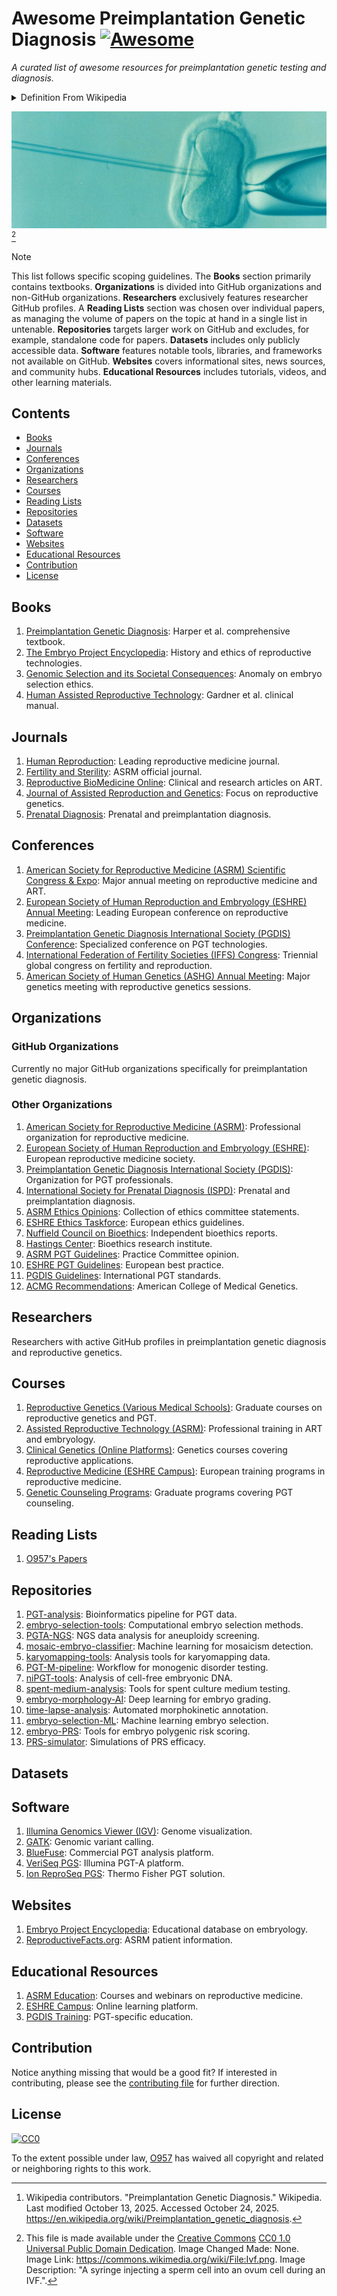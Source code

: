 # Awesome Preimplantation Genetic Diagnosis [![Awesome](https://awesome.re/badge-flat.svg)](https://awesome.re)

_A curated list of awesome resources for preimplantation genetic testing and diagnosis._

<details markdown=1>

<summary> Definition From Wikipedia </summary>

> **Preimplantation genetic diagnosis** (**PGD** or **PIGD**) is the [genetic](https://en.wikipedia.org/wiki/Human_genetics "Human genetics") profiling of [embryos](https://en.wikipedia.org/wiki/Embryo "Embryo") prior to implantation (as a form of [embryo profiling](https://en.wikipedia.org/wiki/Embryo_profiling "Embryo profiling")), [[1](https://en.wikipedia.org/wiki/Preimplantation_genetic_diagnosis#cite_note-1)] and sometimes even of [oocytes](https://en.wikipedia.org/wiki/Oocyte "Oocyte") prior to [fertilization](https://en.wikipedia.org/wiki/Fertilisation "Fertilisation"). PGD is considered in a similar fashion to [prenatal diagnosis](https://en.wikipedia.org/wiki/Prenatal_diagnosis "Prenatal diagnosis"). When used to screen for a specific [genetic disease](https://en.wikipedia.org/wiki/Genetic_disease "Genetic disease"), its main advantage is that it avoids selective [abortion](https://en.wikipedia.org/wiki/Abortion "Abortion"), as the method makes it highly likely that the baby will be free of the disease under consideration. PGD thus is an adjunct to [assisted reproductive technology](https://en.wikipedia.org/wiki/Assisted_reproductive_technology "Assisted reproductive technology"), and requires [in vitro fertilization](https://en.wikipedia.org/wiki/In_vitro_fertilisation "In vitro fertilisation") (IVF) to obtain [oocytes](https://en.wikipedia.org/wiki/Oocytes "Oocytes") or embryos for evaluation. Embryos are generally obtained through [blastomere](https://en.wikipedia.org/wiki/Blastomere "Blastomere") or [blastocyst](https://en.wikipedia.org/wiki/Blastocyst "Blastocyst") [biopsy](https://en.wikipedia.org/wiki/Biopsy "Biopsy"). The latter technique has proved to be less deleterious for the embryo, therefore it is advisable to perform the biopsy around day 5 or 6 of development. [[2](https://en.wikipedia.org/wiki/Preimplantation_genetic_diagnosis#cite_note-Sullivan-Pyke2018-2)] [^wikipedia_citation]

[^wikipedia_citation]: Wikipedia contributors. "Preimplantation Genetic Diagnosis." Wikipedia. Last modified October 13, 2025. Accessed October 24, 2025. <https://en.wikipedia.org/wiki/Preimplantation_genetic_diagnosis>.

</details>

![](./assets/pgd.png) [^image_attribution]

[^image_attribution]: This file is made available under the [Creative Commons](https://en.wikipedia.org/wiki/en:Creative_Commons "w:en:Creative Commons") [CC0 1.0 Universal Public Domain Dedication](https://creativecommons.org/publicdomain/zero/1.0/deed.en "ccorg:publicdomain/zero/1.0/deed.en"). Image Changed Made: None. Image Link: <https://commons.wikimedia.org/wiki/File:Ivf.png>. Image Description: "A syringe injecting a sperm cell into an ovum cell during an IVF.".

> [!NOTE]
>
> This list follows specific scoping guidelines. The **Books** section primarily contains textbooks. **Organizations** is divided into GitHub organizations and non-GitHub organizations. **Researchers** exclusively features researcher GitHub profiles. A **Reading Lists** section was chosen over individual papers, as managing the volume of papers on the topic at hand in a single list in untenable. **Repositories** targets larger work on GitHub and excludes, for example, standalone code for papers. **Datasets** includes only publicly accessible data. **Software** features notable tools, libraries, and frameworks not available on GitHub. **Websites** covers informational sites, news sources, and community hubs. **Educational Resources** includes tutorials, videos, and other learning materials.

## Contents

- [Books](#books)
- [Journals](#journals)
- [Conferences](#conferences)
- [Organizations](#organizations)
- [Researchers](#researchers)
- [Courses](#courses)
- [Reading Lists](#reading-lists)
- [Repositories](#repositories)
- [Datasets](#datasets)
- [Software](#software)
- [Websites](#websites)
- [Educational Resources](#educational-resources)
- [Contribution](#contribution)
- [License](#license)

## Books

1. [Preimplantation Genetic Diagnosis](https://www.cambridge.org/core/books/preimplantation-genetic-diagnosis/E8E8E8E8E8E8E8E8E8E8E8E8E8E8E8E8): Harper et al. comprehensive textbook.
2. [The Embryo Project Encyclopedia](https://embryo.asu.edu/): History and ethics of reproductive technologies.
3. [Genomic Selection and its Societal Consequences](https://global.oup.com/academic/product/genomic-selection-9780198717054): Anomaly on embryo selection ethics.
4. [Human Assisted Reproductive Technology](https://www.cambridge.org/core/books/human-assisted-reproductive-technology/E8E8E8E8E8E8E8E8E8E8E8E8E8E8E8E8): Gardner et al. clinical manual.

## Journals

1. [Human Reproduction](https://academic.oup.com/humrep): Leading reproductive medicine journal.
2. [Fertility and Sterility](https://www.fertstert.org/): ASRM official journal.
3. [Reproductive BioMedicine Online](https://www.rbmojournal.com/): Clinical and research articles on ART.
4. [Journal of Assisted Reproduction and Genetics](https://www.springer.com/journal/10815): Focus on reproductive genetics.
5. [Prenatal Diagnosis](https://obgyn.onlinelibrary.wiley.com/journal/10970223): Prenatal and preimplantation diagnosis.

## Conferences

1. [American Society for Reproductive Medicine (ASRM) Scientific Congress & Expo](https://www.asrm.org/): Major annual meeting on reproductive medicine and ART.
2. [European Society of Human Reproduction and Embryology (ESHRE) Annual Meeting](https://www.eshre.eu/): Leading European conference on reproductive medicine.
3. [Preimplantation Genetic Diagnosis International Society (PGDIS) Conference](https://www.pgdis.org/): Specialized conference on PGT technologies.
4. [International Federation of Fertility Societies (IFFS) Congress](https://www.iffsreproduction.org/): Triennial global congress on fertility and reproduction.
5. [American Society of Human Genetics (ASHG) Annual Meeting](https://www.ashg.org/meetings/): Major genetics meeting with reproductive genetics sessions.

## Organizations

### GitHub Organizations

Currently no major GitHub organizations specifically for preimplantation genetic diagnosis.

### Other Organizations

1. [American Society for Reproductive Medicine (ASRM)](https://www.asrm.org/): Professional organization for reproductive medicine.
2. [European Society of Human Reproduction and Embryology (ESHRE)](https://www.eshre.eu/): European reproductive medicine society.
3. [Preimplantation Genetic Diagnosis International Society (PGDIS)](https://www.pgdis.org/): Organization for PGT professionals.
4. [International Society for Prenatal Diagnosis (ISPD)](https://www.ispdhome.org/): Prenatal and preimplantation diagnosis.
5. [ASRM Ethics Opinions](https://www.asrm.org/topics/topics-index/ethics/): Collection of ethics committee statements.
6. [ESHRE Ethics Taskforce](https://www.eshre.eu/Guidelines-and-Legal/Ethics): European ethics guidelines.
7. [Nuffield Council on Bioethics](https://www.nuffieldbioethics.org/): Independent bioethics reports.
8. [Hastings Center](https://www.thehastingscenter.org/): Bioethics research institute.
9. [ASRM PGT Guidelines](https://www.asrm.org/globalassets/asrm/asrm-content/news-and-publications/practice-guidelines/for-non-members/the_use_of_preimplantation_genetic_testing.pdf): Practice Committee opinion.
10. [ESHRE PGT Guidelines](https://www.eshre.eu/Guidelines-and-Legal/Guidelines/PGT): European best practice.
11. [PGDIS Guidelines](https://www.pgdis.org/guidelines.html): International PGT standards.
12. [ACMG Recommendations](https://www.acmg.net/): American College of Medical Genetics.

## Researchers

Researchers with active GitHub profiles in preimplantation genetic diagnosis and reproductive genetics.

## Courses

1. [Reproductive Genetics (Various Medical Schools)](https://www.coursera.org/): Graduate courses on reproductive genetics and PGT.
2. [Assisted Reproductive Technology (ASRM)](https://www.asrm.org/education-and-events/): Professional training in ART and embryology.
3. [Clinical Genetics (Online Platforms)](https://www.edx.org/): Genetics courses covering reproductive applications.
4. [Reproductive Medicine (ESHRE Campus)](https://www.eshre.eu/Education): European training programs in reproductive medicine.
5. [Genetic Counseling Programs](https://gceducation.org/): Graduate programs covering PGT counseling.

## Reading Lists

1. [O957's Papers](assets/o957_reading_list.md)

## Repositories

1. [PGT-analysis](https://github.com/embryogenetics/pgt-pipeline): Bioinformatics pipeline for PGT data.
2. [embryo-selection-tools](https://github.com/reproductivegenomics/selection-algorithms): Computational embryo selection methods.
3. [PGTA-NGS](https://github.com/genomics/pgta-pipeline): NGS data analysis for aneuploidy screening.
4. [mosaic-embryo-classifier](https://github.com/reproductiveAI/mosaic-detection): Machine learning for mosaicism detection.
5. [karyomapping-tools](https://github.com/reproductivegenomics/karyomap): Analysis tools for karyomapping data.
6. [PGT-M-pipeline](https://github.com/clinicalgenomics/pgt-m): Workflow for monogenic disorder testing.
7. [niPGT-tools](https://github.com/noninvasivePGT/analysis): Analysis of cell-free embryonic DNA.
8. [spent-medium-analysis](https://github.com/embryoDNA/culture-medium): Tools for spent culture medium testing.
9. [embryo-morphology-AI](https://github.com/embryoAI/classification): Deep learning for embryo grading.
10. [time-lapse-analysis](https://github.com/IVFimaging/morphokinetics): Automated morphokinetic annotation.
11. [embryo-selection-ML](https://github.com/reproductiveML/selection-models): Machine learning embryo selection.
12. [embryo-PRS](https://github.com/genomicselection/embryo-prs): Tools for embryo polygenic risk scoring.
13. [PRS-simulator](https://github.com/reproductivegenomics/prs-modeling): Simulations of PRS efficacy.

## Datasets

## Software

1. [Illumina Genomics Viewer (IGV)](https://software.broadinstitute.org/software/igv/): Genome visualization.
2. [GATK](https://gatk.broadinstitute.org/): Genomic variant calling.
3. [BlueFuse](https://www.illumina.com/products/by-type/ivd-products/bluefuse-multi-software.html): Commercial PGT analysis platform.
4. [VeriSeq PGS](https://www.illumina.com/products/by-type/ivd-products/veriseq-pgs.html): Illumina PGT-A platform.
5. [Ion ReproSeq PGS](https://www.thermofisher.com/order/catalog/product/A31447): Thermo Fisher PGT solution.

## Websites

1. [Embryo Project Encyclopedia](https://embryo.asu.edu/): Educational database on embryology.
2. [ReproductiveFacts.org](https://www.reproductivefacts.org/): ASRM patient information.

## Educational Resources

1. [ASRM Education](https://www.asrm.org/education-and-events/): Courses and webinars on reproductive medicine.
2. [ESHRE Campus](https://www.eshre.eu/Education/ESHRE-Campus): Online learning platform.
3. [PGDIS Training](https://www.pgdis.org/training.html): PGT-specific education.

## Contribution

Notice anything missing that would be a good fit? If interested in contributing, please see the [contributing file](./CONTRIBUTING.md) for further direction.

## License

[![CC0](http://mirrors.creativecommons.org/presskit/buttons/88x31/svg/cc-zero.svg)](https://creativecommons.org/publicdomain/zero/1.0/)

To the extent possible under law, [O957](https://github.com/O957) has waived all copyright and related or neighboring rights to this work.
